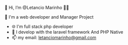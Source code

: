  👋 Hi, I’m @Letancio Marinho 🧑‍💻
 
 🚀 I'm a web developer and Manager Project
- 🌐 I'm full stack php developer
- 💞️ I develop with the laravel framework And PHP Native
- 📫 my email: letanciomarinho@gmail.com
